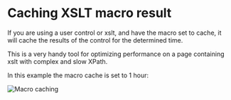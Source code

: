 # Caching XSLT macro result

If you are using a user control or xslt, and have the macro set to
cache, it will cache the results of the control for the determined time.

This is a very handy tool for optimizing performance on a page
containing xslt with complex and slow XPath.

In this example the macro cache is set to 1 hour:

![Macro caching](Images/macro-cache.png)

